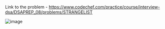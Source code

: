 Link to the problem - https://www.codechef.com/practice/course/interview-dsa/DSAPREP_08/problems/STRANGELIST


![image](https://github.com/Haleshot/Competitive-Programming/assets/57552973/8e76ae9f-7cab-4b0e-92f0-9dc515bb2d86)

